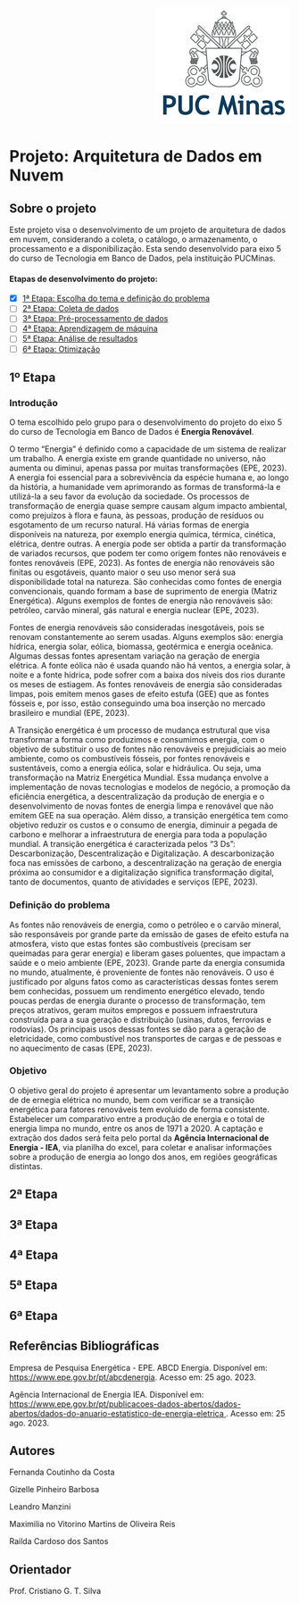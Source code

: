 <div align="right">
<img src="/imagens/puc_minas.png">
</div>


# Projeto: Arquitetura de Dados em Nuvem

## Sobre o projeto 
<p> Este projeto visa o desenvolvimento de um projeto de arquitetura de dados em nuvem, considerando a coleta, o catálogo, o armazenamento, o processamento e a disponibilização. Esta sendo desenvolvido para eixo 5 do curso de Tecnologia em Banco de Dados, pela instituição PUCMinas.</p>

#### Etapas de desenvolvimento do projeto:
- [X] [1ª Etapa: Escolha do tema e definição do problema]( https://github.com/Fectnho/BD2.2023Project_Puc/tree/main#1%C2%BA-etapa)
- [ ] [2ª Etapa: Coleta de dados](https://github.com/Fectnho/BD2.2023Project_Puc/tree/main#2%C2%AA-etapa)
- [ ] [3ª Etapa: Pré-processamento de dados](https://github.com/Fectnho/BD2.2023Project_Puc/tree/main#3%C2%AA-etapa)
- [ ] [4ª Etapa: Aprendizagem de máquina](https://github.com/Fectnho/BD2.2023Project_Puc/tree/main#4%C2%AA-etapa)
- [ ] [5ª Etapa: Análise de resultados](https://github.com/Fectnho/BD2.2023Project_Puc/tree/main#5%C2%AA-etapa)
- [ ] [6ª Etapa: Otimização](https://github.com/Fectnho/BD2.2023Project_Puc/tree/main#6%C2%AA-etapa)

## 1º Etapa  

### Introdução
<p>
O tema escolhido pelo grupo para o desenvolvimento do projeto do eixo 5 do curso de Tecnologia em Banco de Dados é <b>Energia Renovável</b>.
</p>
<p>
 O termo “Energia” é definido como a capacidade de um sistema de realizar um trabalho. A energia existe em grande quantidade no universo, não aumenta ou diminui, apenas passa por muitas transformações (EPE, 2023).
	A energia foi essencial para a sobrevivência da espécie humana e, ao longo da história, a humanidade vem aprimorando as formas de transformá-la e utilizá-la a seu favor da evolução da sociedade. Os processos de transformação de energia quase sempre causam algum impacto ambiental, como prejuízos à flora e fauna, às pessoas, produção de resíduos ou esgotamento de um recurso natural. Há várias formas de energia disponíveis na natureza, por exemplo energia química, térmica, cinética, elétrica, dentre outras. A energia pode ser obtida a partir da transformação de variados recursos, que podem ter como origem fontes não renováveis e fontes renováveis (EPE, 2023).
	As fontes de energia não renováveis são finitas ou esgotáveis, quanto maior o seu uso menor será sua disponibilidade total na natureza. São conhecidas como fontes de energia convencionais, quando formam a base de suprimento de energia (Matriz Energética). Alguns exemplos de fontes de energia não renováveis são: petróleo, carvão mineral,  gás natural e energia nuclear (EPE, 2023).
</p>
<p>
Fontes de energia renováveis são consideradas inesgotáveis, pois se renovam constantemente ao serem usadas. Alguns exemplos são: energia hídrica, energia solar, eólica,  biomassa, geotérmica e energia oceânica. Algumas dessas fontes apresentam variação na geração de energia elétrica. A fonte eólica não é usada quando não há ventos, a energia solar, à noite e a fonte hídrica, pode sofrer com a baixa dos níveis dos rios durante os meses de estiagem. As fontes renováveis de energia são consideradas limpas, pois emitem menos gases de efeito estufa (GEE) que as fontes fósseis e, por isso, estão conseguindo uma boa inserção no mercado brasileiro e mundial (EPE, 2023).
</p>
<p>
A Transição energética é um processo de mudança estrutural que visa transformar a forma como produzimos e consumimos energia, com o objetivo de substituir o uso de fontes não renováveis e prejudiciais ao meio ambiente, como os combustíveis fósseis, por fontes renováveis e sustentáveis, como a energia eólica, solar e hidráulica. Ou seja, uma transformação na Matriz Energética Mundial. Essa mudança envolve a implementação de novas tecnologias e modelos de negócio, a promoção da eficiência energética, a descentralização da produção de energia e o desenvolvimento de novas fontes de energia limpa e renovável que não emitem GEE na sua operação. Além disso, a transição energética tem como objetivo reduzir os custos e o consumo de energia, diminuir a pegada de carbono e melhorar a infraestrutura de energia para toda a população mundial. A transição energética é caracterizada pelos “3 Ds”: Descarbonização, Descentralização e Digitalização. A descarbonização foca nas emissões de carbono, a descentralização na geração de energia próxima ao consumidor e a digitalização significa transformação digital, tanto de documentos, quanto de atividades e serviços (EPE, 2023).
</p>

### Definição do problema
<p>
As fontes não renováveis de energia, como o petróleo e o carvão mineral, são responsáveis por grande parte da emissão de gases de efeito estufa na atmosfera, visto que estas fontes são combustíveis (precisam ser queimadas para gerar energia) e liberam gases poluentes, que impactam a saúde e o meio ambiente (EPE, 2023).
Grande parte da energia consumida no mundo, atualmente, é proveniente de fontes não renováveis. O uso é justificado por alguns fatos como as características dessas fontes serem bem conhecidas, possuem um rendimento energético elevado, tendo poucas perdas de energia durante o processo de transformação, tem preços atrativos, geram muitos empregos e possuem infraestrutura construída para a sua geração e distribuição (usinas, dutos, ferrovias e rodovias). Os principais usos dessas fontes se dão para a geração de eletricidade, como combustível nos transportes de cargas e de pessoas e no aquecimento de casas (EPE, 2023).
</p>

### Objetivo

<p>
O objetivo geral do projeto é apresentar um levantamento sobre a produção de de ernegia elétrica no mundo, bem com verificar se a transição energética para fatores  renováveis tem evoluido de forma consistente.
Estabelecer um comparativo entre a produção de energia e o total de energia limpa no mundo, entre os anos de 1971 a 2020. A captação e extração dos dados será feita pelo portal da <b> Agência Internacional de Energia -
IEA</b>, via planilha do excel, para coletar e analisar informações sobre a produção de energia ao longo dos anos,  em  regiões geográficas distintas.
</p>

## 2ª Etapa

## 3ª Etapa

## 4ª Etapa

## 5ª Etapa

## 6ª Etapa

## Referências Bibliográficas

Empresa de Pesquisa Energética - EPE. ABCD Energia. Disponível em: https://www.epe.gov.br/pt/abcdenergia. Acesso em: 25 ago. 2023.

 Agência Internacional de Energia IEA. Disponível em: [https://www.epe.gov.br/pt/publicacoes-dados-abertos/dados-abertos/dados-do-anuario-estatistico-de-energia-eletrica ](https://iea.blob.core.windows.net/assets/a5142e9d-bcc5-4dfe-a950-3eac2f364b0c/WorldEnergyBalancesHighlights2021.xlsx). Acesso em: 25 ago. 2023.

## Autores

Fernanda Coutinho da Costa

Gizelle Pinheiro Barbosa

Leandro Manzini

Maximilia no Vitorino Martins de Oliveira Reis

Railda Cardoso dos Santos

## Orientador

Prof. Cristiano G. T. Silva

